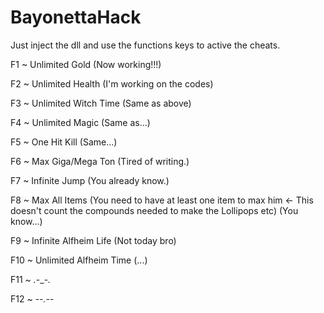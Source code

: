 # BayonettaHack

Just inject the dll and use the functions keys to active the cheats.

F1 ~ Unlimited Gold (Now working!!!)

F2 ~ Unlimited Health (I'm working on the codes)

F3 ~ Unlimited Witch Time (Same as above)

F4 ~ Unlimited Magic (Same as...)

F5 ~ One Hit Kill (Same...)

F6 ~ Max Giga/Mega Ton (Tired of writing.)

F7 ~ Infinite Jump (You already know.)

F8 ~ Max All Items (You need to have at least one item to max him <- This doesn't count the compounds needed to make the Lollipops etc) (You know...)

F9 ~ Infinite Alfheim Life (Not today bro)

F10 ~ Unlimited Alfheim Time (...)

F11 ~ *.*-_-*.*

F12 ~ -_-*.*-_-
